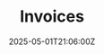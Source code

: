 ---
title: Invoices
linkTitle: Invoices
date: '2025-05-01T21:06:00Z'
weight: 1
description: No content
draft: false
ref: invoices
---
